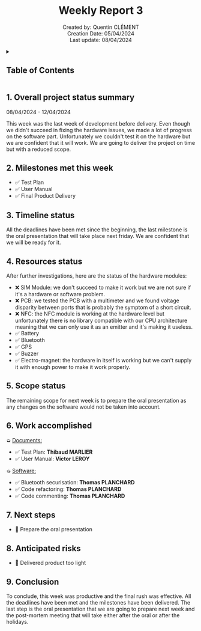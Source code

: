 <h1 align="center"> Weekly Report 3 </h1>

<p align="center">
Created by: Quentin CLÉMENT <br> Creation Date: 05/04/2024 <br> Last update: 08/04/2024
</p>

<details>
<summary>

## Table of Contents

</summary>

- [Table of Contents](#table-of-contents)
- [1. Overall project status summary](#1-overall-project-status-summary)
- [2. Milestones met this week](#2-milestones-met-this-week)
- [3. Timeline status](#3-timeline-status)
- [4. Resources status](#4-resources-status)
- [5. Scope status](#5-scope-status)
- [6. Work accomplished](#6-work-accomplished)
- [7. Next steps](#7-next-steps)
- [8. Anticipated risks](#8-anticipated-risks)
- [9. Conclusion](#9-conclusion)

</details>

## 1. Overall project status summary

08/04/2024 - 12/04/2024

This week was the last week of development before delivery. Even though we didn't succeed in fixing the hardware issues, we made a lot of progress on the software part. Unfortunately we couldn't test it on the hardware but we are confident that it will work. We are going to deliver the project on time but with a reduced scope.

## 2. Milestones met this week

- ✅ Test Plan
- ✅ User Manual
- ✅ Final Product Delivery

## 3. Timeline status

All the deadlines have been met since the beginning, the last milestone is the oral presentation that will take place next friday. We are confident that we will be ready for it.

## 4. Resources status

After further investigations, here are the status of the hardware modules:
- ❌ SIM Module: we don't succeed to make it work but we are not sure if it's a hardware or software problem.
- ❌ PCB: we tested the PCB with a multimeter and we found voltage disparity between ports that is probably the symptom of a short circuit.
- ❌ NFC: the NFC module is working at the hardware level but unfortunately there is no library compatible with our CPU architecture meaning that we can only use it as an emitter and it's making it useless.
- ✅ Battery
- ✅ Bluetooth
- ✅ GPS
- ✅ Buzzer
- ✅ Electro-magnet: the hardware in itself is working but we can't supply it with enough power to make it work properly.

## 5. Scope status

The remaining scope for next week is to prepare the oral presentation as any changes on the software would not be taken into account.

## 6. Work accomplished

➭ <ins>Documents<ins>:
- ✅ Test Plan: **Thibaud MARLIER**
- ✅ User Manual: **Victor LEROY**

➭ <ins>Software<ins>:
- ✅ Bluetooth securisation: **Thomas PLANCHARD**
- ✅ Code refactoring: **Thomas PLANCHARD**
- ✅ Code commenting: **Thomas PLANCHARD**

## 7. Next steps

- 🎤 Prepare the oral presentation

## 8. Anticipated risks

- 🎯 Delivered product too light

## 9. Conclusion

To conclude, this week was productive and the final rush was effective. All the deadlines have been met and the milestones have been delivered. The last step is the oral presentation that we are going to prepare next week and the post-mortem meeting that will take either after the oral or after the holidays.